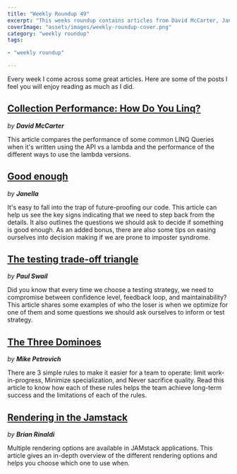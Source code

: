 ```yaml
---
title: "Weekly Roundup 49"
excerpt: "This weeks roundup contains articles from David McCarter, Janella, Paul Swail, Mike Petrovich and Brian Rinaldi"
coverImage: "assets/images/weekly-roundup-cover.png"
category: "weekly roundup"
tags:

- "weekly roundup"

---
```


Every week I come across some great articles. Here are some of the posts I feel you will enjoy reading as much as I did.

## [Collection Performance: How Do You Linq?](https://dotnettips.wordpress.com/2021/12/15/collection-performance-how-do-you-linq)

_by **David McCarter**_

This article compares the performance of some common LINQ Queries when it's written using the API vs a lambda and the performance of the different ways to use the lambda versions.

## [Good enough](https://blog.janella.nz/posts/2021/08/22/deciding-good-enough.html)

_by **Janella**_

It's easy to fall into the trap of future-proofing our code. This article can help us see the key signs indicating that we need to step back from the details. It also outlines the questions we should ask to decide if something is good enough. As an added bonus, there are also some tips on easing ourselves into decision making if we are prone to imposter syndrome.

## [The testing trade-off triangle](https://serverlessfirst.com/testing-tradeoff-triangle)

_by **Paul Swail**_

Did you know that every time we choose a testing strategy, we need to compromise between confidence level, feedback loop, and maintainability? This article shares some examples of who the loser is when we optimize for one of them and some questions we should ask ourselves to inform or test strategy.

## [The Three Dominoes](https://petro.blog/the-3-domino-rule-85888e009e5a)

_by **Mike Petrovich**_

There are 3 simple rules to make it easier for a team to operate: limit work-in-progress, Minimize specialization, and Never sacrifice quality. Read this article to know how each of these rules helps the team achieve long-term success and the limitations of each of the rules.

## [Rendering in the Jamstack](https://bejamas.io/blog/understanding-rendering-in-the-jamstack/)

_by **Brian Rinaldi**_

Multiple rendering options are available in JAMstack applications. This article gives an in-depth overview of the different rendering options and helps you choose which one to use when.
